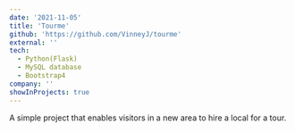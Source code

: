 ```yaml
---
date: '2021-11-05'
title: 'Tourme'
github: 'https://github.com/VinneyJ/tourme'
external: ''
tech:
  - Python(Flask)
  - MySQL database
  - Bootstrap4
company: ''
showInProjects: true
---
```


A simple project that enables visitors in a new area to hire a local for a tour.

